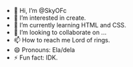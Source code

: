 - 👋 Hi, I’m @SkyOFc
- 👀 I’m interested in create.
- 🌱 I’m currently learning HTML and CSS.
- 💞️ I’m looking to collaborate on ...
- 📫 How to reach me Lord of rings.
- 😄 Pronouns: Ela/dela
- ⚡ Fun fact: IDK.

<!---
SkyOFc/SkyOFc is a ✨ special ✨ repository because its `README.md` (this file) appears on your GitHub profile.
You can click the Preview link to take a look at your changes.
--->
